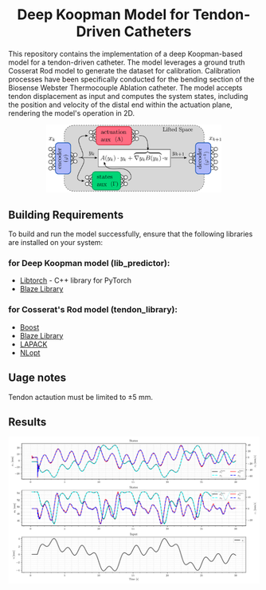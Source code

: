 
<div align="center">

# Deep Koopman Model for Tendon-Driven Catheters

</div>

This repository contains the implementation of a deep Koopman-based model for a tendon-driven catheter. The model leverages a ground truth Cosserat Rod model to generate the dataset for calibration. Calibration processes have been specifically conducted for the bending section of the Biosense Webster Thermocouple Ablation catheter. The model accepts tendon displacement as input and computes the system states, including the position and velocity of the distal end within the actuation plane, rendering the model's operation in 2D.

<div align="center">
    <img src="./figures/Koopman_diagram.png" width="70%" alt="Diagram">
</div>

## Building Requirements

To build and run the model successfully, ensure that the following libraries are installed on your system:

### for Deep Koopman model (lib_predictor):

* [Libtorch](https://pytorch.org/) - C++ library for PyTorch
* [Blaze Library](https://bitbucket.org/blaze-lib/blaze/src/master/)

### for Cosserat's Rod model (tendon_library):

* [Boost](https://www.boost.org/)
* [Blaze Library](https://bitbucket.org/blaze-lib/blaze/src/master/)
* [LAPACK](http://www.netlib.org/lapack/)
* [NLopt](https://nlopt.readthedocs.io/en/latest/)


## Uage notes

Tendon actaution must be limited to ±5 mm.


## Results

![Diagram](./figures/output_plot.png)